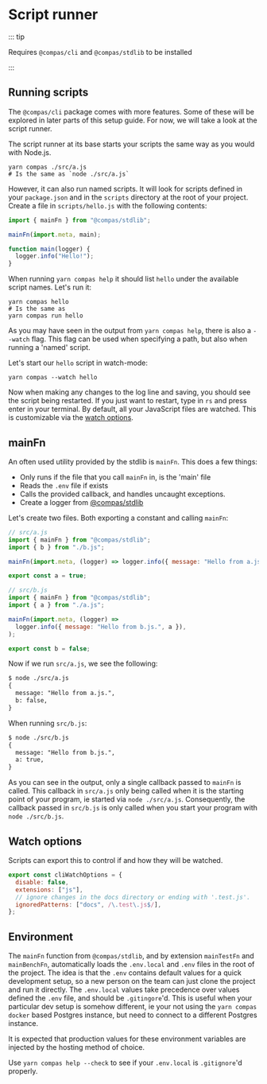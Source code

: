 # Script runner

::: tip

Requires `@compas/cli` and `@compas/stdlib` to be installed

:::

## Running scripts

The `@compas/cli` package comes with more features. Some of these will be
explored in later parts of this setup guide. For now, we will take a look at the
script runner.

The script runner at its base starts your scripts the same way as you would with
Node.js.

```shell
yarn compas ./src/a.js
# Is the same as `node ./src/a.js`
```

However, it can also run named scripts. It will look for scripts defined in your
`package.json` and in the `scripts` directory at the root of your project.
Create a file in `scripts/hello.js` with the following contents:

```js
import { mainFn } from "@compas/stdlib";

mainFn(import.meta, main);

function main(logger) {
  logger.info("Hello!");
}
```

When running `yarn compas help` it should list `hello` under the available
script names. Let's run it:

```shell
yarn compas hello
# Is the same as
yarn compas run hello
```

As you may have seen in the output from `yarn compas help`, there is also a
`--watch` flag. This flag can be used when specifying a path, but also when
running a 'named' script.

Let's start our `hello` script in watch-mode:

```shell
yarn compas --watch hello
```

Now when making any changes to the log line and saving, you should see the
script being restarted. If you just want to restart, type in `rs` and press
enter in your terminal. By default, all your JavaScript files are watched. This
is customizable via the
[watch options](/features/script-runner.html#watch-options).

## mainFn

An often used utility provided by the stdlib is `mainFn`. This does a few
things:

- Only runs if the file that you call `mainFn` in, is the 'main' file
- Reads the `.env` file if exists
- Calls the provided callback, and handles uncaught exceptions.
- Create a logger from [@compas/stdlib](./#todo)

Let's create two files. Both exporting a constant and calling `mainFn`:

```js
// src/a.js
import { mainFn } from "@compas/stdlib";
import { b } from "./b.js";

mainFn(import.meta, (logger) => logger.info({ message: "Hello from a.js", b }));

export const a = true;

// src/b.js
import { mainFn } from "@compas/stdlib";
import { a } from "./a.js";

mainFn(import.meta, (logger) =>
  logger.info({ message: "Hello from b.js.", a }),
);

export const b = false;
```

Now if we run `src/a.js`, we see the following:

```txt
$ node ./src/a.js
{
  message: "Hello from a.js.",
  b: false,
}
```

When running `src/b.js`:

```txt
$ node ./src/b.js
{
  message: "Hello from b.js.",
  a: true,
}
```

As you can see in the output, only a single callback passed to `mainFn` is
called. This callback in `src/a.js` only being called when it is the starting
point of your program, ie started via `node ./src/a.js`. Consequently, the
callback passed in `src/b.js` is only called when you start your program with
`node ./src/b.js`.

## Watch options

Scripts can export this to control if and how they will be watched.

```js
export const cliWatchOptions = {
  disable: false,
  extensions: ["js"],
  // ignore changes in the docs directory or ending with '.test.js'.
  ignoredPatterns: ["docs", /\.test\.js$/],
};
```

## Environment

The `mainFn` function from `@compas/stdlib`, and by extension `mainTestFn` and
`mainBenchFn`, automatically loads the `.env.local` and `.env` files in the root
of the project. The idea is that the `.env` contains default values for a quick
development setup, so a new person on the team can just clone the project and
run it directly. The `.env.local` values take precedence over values defined the
`.env` file, and should be `.gitingore`'d. This is useful when your particular
dev setup is somehow different, ie your not using the `yarn compas docker` based
Postgres instance, but need to connect to a different Postgres instance.

It is expected that production values for these environment variables are
injected by the hosting method of choice.

Use `yarn compas help --check` to see if your `.env.local` is `.gitignore`'d
properly.
